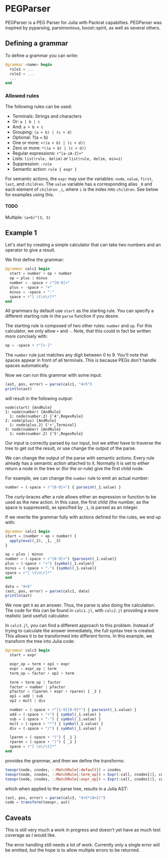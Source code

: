 # PEGParser


PEGParser is a PEG Parser for Julia with Packrat capabilties. PEGParser was inspired by pyparsing, parsimonious, boost::spirit, as well as several others.
## Defining a grammar

To define a grammar you can write:

```julia
@grammar <name> begin
  rule1 = ...
  rule2 = ...
  ...
end
```

### Allowed rules

The following rules can be used:
* Terminals: Strings and characters
* Or: `a | b | c`
* And: `a + b + c`
* Grouping: `(a + b) | (c + d)`
* Optional: ?(a + b)
* One or more: `+((a + b) | (c + d))`
* Zero or more: `*((a + b) | (c + d))`
* Regular expressions: `r"[a-zA-Z]+"`
* Lists: `list(rule, delim)` *or* `list(rule, delim, min=1)`
* Suppression: `-rule`
* Semantic action: `rule { expr }`

For semantic actions, the `expr` may use the variables: `node`, `value`, `first`, `last`, and `children`. The `value` variable has a corresponding alias `_0` and each element of `children` `_i`, where `i` is the index into `children`. See below for examples using this.

#### TODO
Multiple: `(a+b)^(3, 5)`

## Example 1
Let's start by creating a simple calculator that can take two numbers and an operator to give a result.

We first define the grammar:
```julia
@grammar calc1 begin
  start = number + op + number
  op = plus | minus
  number = -space + r"[0-9]+"
  plus = -space + "+"
  minus = -space + "-"
  space = r"[ \t\n\r]*"
end
```

All grammars by default use `start` as the starting rule. You can specify a different starting rule in the `parse` function if you desire.

The starting rule is composed of two other rules: `number` and `op`. For this calculator, we only allow `+` and `-`. Note, that this could in fact be written more concisely with:

```julia
op = -space + r"[+-]"
```

The `number` rule just matches any digit between 0 to 9. You'll note that spaces appear in front of all terminals. This is because PEGs don't handle spaces automatically.

Now we can run this grammar with some input:

```julia
(ast, pos, error) = parse(calc1, "4+5")
println(ast)
```

will result in the following output:

```
node(start) {AndRule}
1: node(number) {AndRule}
  1: node(number.2) {'4',RegexRule}
2: node(plus) {AndRule}
  1: node(plus.2) {'+',Terminal}
3: node(number) {AndRule}
  1: node(number.2) {'5',RegexRule}
```

Our input is correctly parsed by our input, but we either have to traverse the tree to get out the result, or use change the output of the parse.

We can change the output of the parse with semantic actions. Every rule already has a semantic action attached to it. Normally it is set to either return a node in the tree or (for the or-rule) give the first child node.

For example, we can change the `number` rule to emit an actual number:

```julia
number = (-space + r"[0-9]+") { parseint(_1.value) }
```

The curly-braces after a rule allows either an expression or function to be used as the new action. In this case, the first child (the number, as the space is suppressed), as specified by `_1`, is parsed as an integer.

If we rewrite the grammar fully with actions defined for the rules, we end up with:

```julia
@grammar calc1 begin
start = (number + op + number) {
  apply(eval(_2), _1, _3)
}

op = plus | minus
number = (-space + r"[0-9]+") {parseint(_1.value)}
plus = (-space + "+") {symbol(_1.value)}
minus = (-space + "-") {symbol(_1.value)}
space = r"[ \t\n\r]*"
end

data = "4+5"
(ast, pos, error) = parse(calc1, data)
println(ast)
```

We now get `9` as an answer. Thus, the parse is also doing the calculation. The code for this can be found in `calc1.jl`, with `calc2.jl` providing a more realistic (and useful) calculator.

In `calc3.jl`, you can find a different approach to this problem. Instead of trying to calculate the answer immediately, the full syntax tree is created. This allows it to be transformed into different forms. In this example, we transform the tree into Julia code:

```julia
@grammar calc3 begin
  start = expr

  expr_op = term + op1 + expr
  expr = expr_op | term
  term_op = factor + op2 + term

  term = term_op | factor
  factor = number | pfactor
  pfactor = (lparen + expr + rparen) { _2 }
  op1 = add | sub
  op2 = mult | div

  number = (-space + r"[1-9][0-9]*") { parseint(_1.value) }
  add = (-space + "+") { symbol(_1.value) }
  sub = (-space + "-") { symbol(_1.value) }
  mult = (-space + "*") { symbol(_1.value) }
  div = (-space + "/") { symbol(_1.value) }

  lparen = (-space + "(") { _1 }
  rparen = (-space + ")") { _1 }
  space = r"[ \n\r\t]*"
end
```

provides the grammar, and then we define the transforms:

```julia
toexpr(node, cnodes, ::MatchRule{:default}) = cnodes
toexpr(node, cnodes, ::MatchRule{:term_op}) = Expr(:call, cnodes[2], cnodes[1], cnodes[3])
toexpr(node, cnodes, ::MatchRule{:expr_op}) = Expr(:call, cnodes[2], cnodes[1], cnodes[3])
```

which when applied to the parse tree, results in a Julia AST:

```julia
(ast, pos, error) = parse(calc3, "4+5*(8+2)")
code = transform(toexpr, ast)
```


## Caveats

This is still very much a work in progress and doesn't yet have as much test coverage as I would like.

The error handling still needs a lot of work. Currently only a single error will be emitted, but the hope is to allow multiple errors to be returned.

